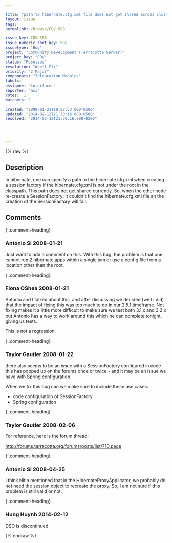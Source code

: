 ```yaml
---

title: "path to hibernate.cfg.xml file does not get shared across cluster"
layout: issue
tags: 
permalink: /browse/CDV-588

issue_key: CDV-588
issue_numeric_sort_key: 588
issuetype: "Bug"
project: "Community Development (Terracotta Server)"
project_key: "CDV"
status: "Resolved"
resolution: "Won't Fix"
priority: "2 Major"
components: "Integration Modules"
labels: 
assignee: "interfaces"
reporter: "asi"
votes:  1
watchers: 2

created: "2008-01-21T19:57:53.000-0500"
updated: "2014-02-12T21:30:16.000-0500"
resolved: "2014-02-12T21:30:16.000-0500"




---
```


{% raw %}

## Description

<div markdown="1" class="description">

In hibernate, one can specify a path to the hibernate.cfg.xml when creating a session factory if the hibernate.cfg.xml is not under the root in the classpath. This path does not get shared currently. So, when the other node re-create a SessionFactory; it couldn't find the hibernate.cfg.xml file an the creation of the SessionFactory will fail.

</div>

## Comments


{:.comment-heading}
### **Antonio Si** <span class="date">2008-01-21</span>

<div markdown="1" class="comment">

Just want to add a comment on this. With this bug, the problem is that one cannot run 2 hibernate apps within a single jvm or use a config file from a location other than the root.

</div>


{:.comment-heading}
### **Fiona OShea** <span class="date">2008-01-21</span>

<div markdown="1" class="comment">

Antonio and I talked about this, and after discussing we decided (well I did) that the impact of fixing this was too much to do in our 2.5.1 timeframe. Not fixing makes it a little more difficult to make sure we test both 3.1.x and 3.2.x but Antonio has a way to work around this which he can complete tonight, giving us  tests.

This is not a regression.

</div>


{:.comment-heading}
### **Taylor Gautier** <span class="date">2008-01-22</span>

<div markdown="1" class="comment">

there also seems to be an issue with a SessionFactory configured in code - this has popped up on the forums once or twice - and it may be an issue we have with Spring configuration.

When we fix this bug can we make sure to include these use cases:
- code configuration of SessionFactory
- Spring configuration

</div>


{:.comment-heading}
### **Taylor Gautier** <span class="date">2008-02-06</span>

<div markdown="1" class="comment">

For reference, here is the forum thread:

http://forums.terracotta.org/forums/posts/list/710.page

</div>


{:.comment-heading}
### **Antonio Si** <span class="date">2008-04-25</span>

<div markdown="1" class="comment">

I think Nitin mentioned that in the HibernateProxyApplicator, we probably do not need the session object to recreate the proxy. So, I am not sure if this problem is still valid or not.

</div>


{:.comment-heading}
### **Hung Huynh** <span class="date">2014-02-12</span>

<div markdown="1" class="comment">

DSO is discontinued

</div>



{% endraw %}
